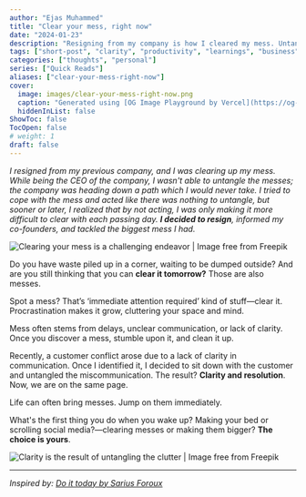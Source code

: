 ```yaml
---
author: "Ejas Muhammed"
title: "Clear your mess, right now"
date: "2024-01-23"
description: "Resigning from my company is how I cleared my mess. Untangling is not easy but it brings clarity."
tags: ["short-post", "clarity", "productivity", "learnings", "business"]
categories: ["thoughts", "personal"]
series: ["Quick Reads"]
aliases: ["clear-your-mess-right-now"]
cover:
  image: images/clear-your-mess-right-now.png
  caption: "Generated using [OG Image Playground by Vercel](https://og-playground.vercel.app/)"
  hiddenInList: false
ShowToc: false
TocOpen: false
# weight: 1
draft: false
---
```


*I resigned from my previous company, and I was clearing up my mess. While being the CEO of the company, I wasn't able to untangle the messes; the company was heading down a path which I would never take. I tried to cope with the mess and acted like there was nothing to untangle, but sooner or later, I realized that by not acting, I was only making it more difficult to clear with each passing day. **I decided to resign**, informed my co-founders, and tackled the biggest mess I had.*

![Clearing your mess is a challenging endeavor | Image free from Freepik](https://img.freepik.com/premium-vector/chaos-order-business-concept-flat-style-design-vector-illustration-isolated-white-background_503038-1454.jpg?w=1800)


Do you have waste piled up in a corner, waiting to be dumped outside? And are you still thinking that you can **clear it tomorrow?** Those are also messes.

Spot a mess? That’s ‘immediate attention required’ kind of stuff—clear it. Procrastination makes it grow, cluttering your space and mind.

Mess often stems from delays, unclear communication, or lack of clarity. Once you discover a mess, stumble upon it, and clean it up.

Recently, a customer conflict arose due to a lack of clarity in communication. Once I identified it, I decided to sit down with the customer and untangled the miscommunication. The result? **Clarity and resolution**. Now, we are on the same page.

Life can often bring messes. Jump on them immediately.

What's the first thing you do when you wake up? Making your bed or scrolling social media?—clearing messes or making them bigger? **The choice is yours**.

![Clarity is the result of untangling the clutter | Image free from Freepik](https://img.freepik.com/premium-vector/one-continuous-line-drawing-tangled-scribble-wires-with-light-bulbs-concept-complex-problem-solving-process-psychoterapy-simple-linear-style-editable-stroke-vector-illustration_306763-1541.jpg?w=1800)


---

*Inspired by: [Do it today by Sarius Foroux](https://dariusforoux.com/books/)*